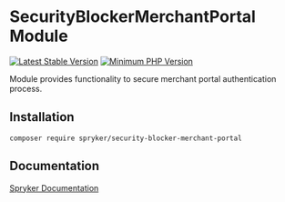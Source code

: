 # SecurityBlockerMerchantPortal Module
[![Latest Stable Version](https://poser.pugx.org/spryker/security-blocker-merchant-portal/v/stable.svg)](https://packagist.org/packages/spryker/security-blocker-merchant-portal)
[![Minimum PHP Version](https://img.shields.io/badge/php-%3E%3D%208.2-8892BF.svg)](https://php.net/)

Module provides functionality to secure merchant portal authentication process.

## Installation

```
composer require spryker/security-blocker-merchant-portal
```

## Documentation

[Spryker Documentation](https://docs.spryker.com)
